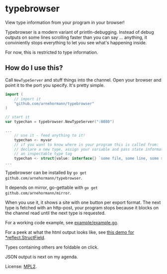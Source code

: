 typebrowser
===========

View type information from your program in your browser!

Typebrowser is a modern variant of println-debugging.
Instead of debug outputs on some lines scrolling faster than you can say ... anything,
it conviniently stops everything to let you see what's happening inside.

For now, this is restricted to type information.

How do I use this?
------------------
Call `NewTypeServer` and stuff things into the channel.
Open your browser and point it to the port you specify.
It's pretty simple.
```go
import (
	// import it
	"github.com/arnehormann/typebrowser"
)

// start it
var typechan = typebrowser.NewTypeServer(":8080")

...
	// use it - feed anything to it!
	typechan <- myvar
	// if you want to know where in your program this is called from:
	// declare a new type, assign your variable and pass state information as
	// an inspectable type tag
	typechan <- struct{value: interface{} `some file, some line, some state`}{myvar}
...
```
Typebrowser can be installed by `go get github.com/arnehormann/typebrowser`.

It depends on mirror, go-gettable with `go get github.com/arnehormann/mirror`.

When you use it, it shows a site with one button per export format.
The next type is fetched with an http-post, your program stops because it blocks on the channel read until the next type is requested.

For a working code example, see [example/example.go](example/example.go).

For a peek at what the html output looks like, see [this demo for *reflect.StructField](http://bl.ocks.org/arnehormann/raw/5775864/).

Types containing others are foldable on click.

JSON output is next on my agenda.

License: [MPL2](https://github.com/arnehormann/typebrowser/blob/master/LICENSE.md).
